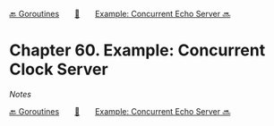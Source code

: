 [🔙 Goroutines][previous-chapter]&nbsp;&nbsp;&nbsp;&nbsp;&nbsp;&nbsp;&nbsp;[🏡][readme]&nbsp;&nbsp;&nbsp;&nbsp;&nbsp;&nbsp;&nbsp;[Example: Concurrent Echo Server 🔜][upcoming-chapter]

# Chapter 60. Example: Concurrent Clock Server

_Notes_

[🔙 Goroutines][previous-chapter]&nbsp;&nbsp;&nbsp;&nbsp;&nbsp;&nbsp;&nbsp;[🏡][readme]&nbsp;&nbsp;&nbsp;&nbsp;&nbsp;&nbsp;&nbsp;[Example: Concurrent Echo Server 🔜][upcoming-chapter]

[readme]: README.md
[previous-chapter]: ch059-goroutines.md
[upcoming-chapter]: ch061-example-concurrent-echo-server.md